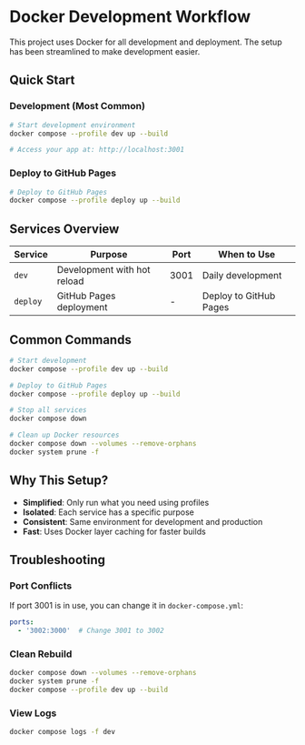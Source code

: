 # Docker Development Workflow

This project uses Docker for all development and deployment. The setup has been streamlined to make development easier.

## Quick Start

### Development (Most Common)
```bash
# Start development environment
docker compose --profile dev up --build

# Access your app at: http://localhost:3001
```

### Deploy to GitHub Pages
```bash
# Deploy to GitHub Pages
docker compose --profile deploy up --build
```

## Services Overview

| Service | Purpose | Port | When to Use |
|---------|---------|------|-------------|
| `dev` | Development with hot reload | 3001 | Daily development |
| `deploy` | GitHub Pages deployment | - | Deploy to GitHub Pages |

## Common Commands

```bash
# Start development
docker compose --profile dev up --build

# Deploy to GitHub Pages
docker compose --profile deploy up --build

# Stop all services
docker compose down

# Clean up Docker resources
docker compose down --volumes --remove-orphans
docker system prune -f
```

## Why This Setup?

- **Simplified**: Only run what you need using profiles
- **Isolated**: Each service has a specific purpose
- **Consistent**: Same environment for development and production
- **Fast**: Uses Docker layer caching for faster builds

## Troubleshooting

### Port Conflicts
If port 3001 is in use, you can change it in `docker-compose.yml`:
```yaml
ports:
  - '3002:3000'  # Change 3001 to 3002
```

### Clean Rebuild
```bash
docker compose down --volumes --remove-orphans
docker system prune -f
docker compose --profile dev up --build
```

### View Logs
```bash
docker compose logs -f dev
```
